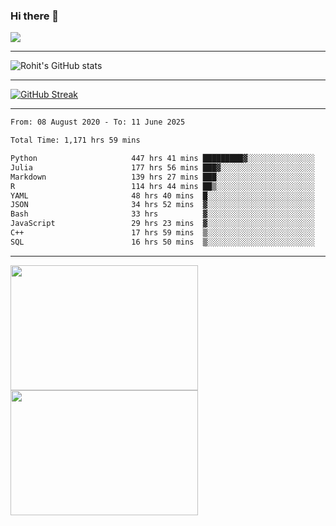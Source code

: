 ### Hi there 👋

 ![](https://komarev.com/ghpvc/?username=RohitRathore1&color=blueviolet)

<hr/>

![Rohit's GitHub stats](https://github-readme-stats.vercel.app/api?username=RohitRathore1&show_icons=true&theme=transparent)

<hr/>

[![GitHub Streak](http://github-readme-streak-stats.herokuapp.com?user=RohitRathore1&theme=dark&mode=weekly)](https://git.io/streak-stats)

<hr/>

<!--START_SECTION:waka-->

```txt
From: 08 August 2020 - To: 11 June 2025

Total Time: 1,171 hrs 59 mins

Python                     447 hrs 41 mins █████████▓░░░░░░░░░░░░░░░   38.20 %
Julia                      177 hrs 56 mins ███▓░░░░░░░░░░░░░░░░░░░░░   15.18 %
Markdown                   139 hrs 27 mins ███░░░░░░░░░░░░░░░░░░░░░░   11.90 %
R                          114 hrs 44 mins ██▒░░░░░░░░░░░░░░░░░░░░░░   09.79 %
YAML                       48 hrs 40 mins  █░░░░░░░░░░░░░░░░░░░░░░░░   04.15 %
JSON                       34 hrs 52 mins  ▓░░░░░░░░░░░░░░░░░░░░░░░░   02.98 %
Bash                       33 hrs          ▓░░░░░░░░░░░░░░░░░░░░░░░░   02.82 %
JavaScript                 29 hrs 23 mins  ▓░░░░░░░░░░░░░░░░░░░░░░░░   02.51 %
C++                        17 hrs 59 mins  ▒░░░░░░░░░░░░░░░░░░░░░░░░   01.53 %
SQL                        16 hrs 50 mins  ▒░░░░░░░░░░░░░░░░░░░░░░░░   01.44 %
```

<!--END_SECTION:waka-->

<hr/>

<p>
  <img src="https://wakatime.com/share/@TeAmp0is0N/3935ee43-08a3-493e-8b95-60c1f9204b15.svg" width="300" height="200">
  <img src="https://wakatime.com/share/@TeAmp0is0N/8717aacc-7340-44e0-abb1-987dc9823fcd.svg" width="300" height="200">
</p>




